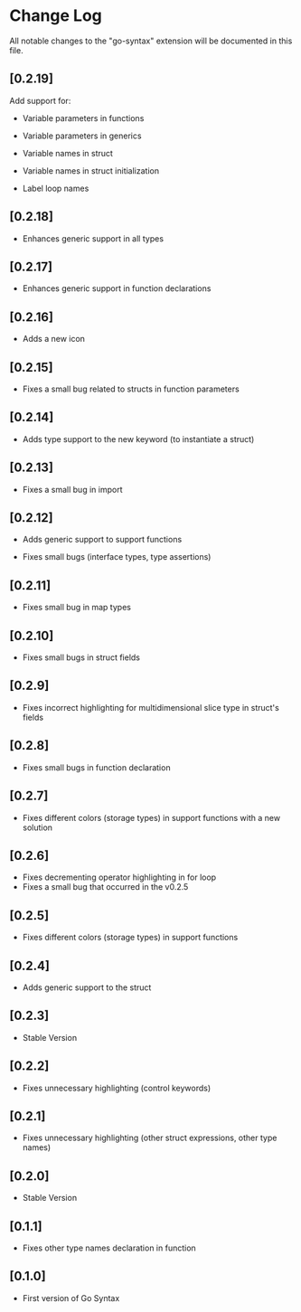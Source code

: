 # Change Log

All notable changes to the "go-syntax" extension will be documented in this file.

## [0.2.19]

Add support for:

- Variable parameters in functions

- Variable parameters in generics

- Variable names in struct

- Variable names in struct initialization

- Label loop names

## [0.2.18]

- Enhances generic support in all types

## [0.2.17]

- Enhances generic support in function declarations

## [0.2.16]

- Adds a new icon

## [0.2.15]

- Fixes a small bug related to structs in function parameters

## [0.2.14]

- Adds type support to the new keyword (to instantiate a struct)

## [0.2.13]

- Fixes a small bug in import

## [0.2.12]

- Adds generic support to support functions

- Fixes small bugs (interface types, type assertions)

## [0.2.11]

- Fixes small bug in map types

## [0.2.10]

- Fixes small bugs in struct fields

## [0.2.9]

- Fixes incorrect highlighting for multidimensional slice type in struct's fields

## [0.2.8]

- Fixes small bugs in function declaration

## [0.2.7]

- Fixes different colors (storage types) in support functions with a new solution

## [0.2.6]

- Fixes decrementing operator highlighting in for loop
- Fixes a small bug that occurred in the v0.2.5

## [0.2.5]

- Fixes different colors (storage types) in support functions

## [0.2.4]

- Adds generic support to the struct

## [0.2.3]

- Stable Version

## [0.2.2]

- Fixes unnecessary highlighting (control keywords)

## [0.2.1]

- Fixes unnecessary highlighting (other struct expressions, other type names)

## [0.2.0]

- Stable Version

## [0.1.1]

- Fixes other type names declaration in function

## [0.1.0]

- First version of Go Syntax
